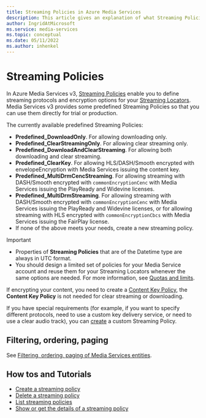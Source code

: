 ```yaml
---
title: Streaming Policies in Azure Media Services
description: This article gives an explanation of what Streaming Policies are, and how they are used by Azure Media Services.
author: IngridAtMicrosoft
ms.service: media-services
ms.topic: conceptual
ms.date: 05/11/2022
ms.author: inhenkel
---
```


# Streaming Policies

In Azure Media Services v3, [Streaming Policies](/rest/api/media/streamingpolicies) enable you to define streaming protocols and encryption options for your [Streaming Locators](stream-streaming-locators-concept.md?stream-streaming-policy-concept). Media Services v3 provides some predefined Streaming Policies so that you can use them directly for trial or production.

The currently available predefined Streaming Policies:

- **Predefined_DownloadOnly**. For allowing downloading only.
- **Predefined_ClearStreamingOnly**. For allowing clear streaming only.
- **Predefined_DownloadAndClearStreaming**. For allowing both downloading and clear streaming.
- **Predefined_ClearKey**. For allowing HLS/DASH/Smooth encrypted with envelopeEncryption with Media Services issuing the content key.
- **Predefined_MultiDrmCencStreaming**. For allowing streaming with DASH/Smooth encrypted with `commonEncryptionCenc` with Media Services issuing the PlayReady and Widevine licenses.
- **Predefined_MultiDrmStreaming**. For allowing streaming with DASH/Smooth encrypted with `commonEncryptionCenc` with Media Services issuing the PlayReady and Widevine licenses, or for allowing streaming with HLS encrypted with `commonEncryptionCbcs` with Media Services issuing the FairPlay license.
- If none of the above meets your needs, create a new streaming policy.

> [!IMPORTANT]
> - Properties of **Streaming Policies** that are of the Datetime type are always in UTC format.
> - You should design a limited set of policies for your Media Service account and reuse them for your Streaming Locators whenever the same options are needed. For more information, see [Quotas and limits](limits-quotas-constraints-reference.md?stream-streaming-policy-concept).


If encrypting your content, you need to create a [Content Key Policy](drm-content-key-policy-concept.md?stream-streaming-policy-concept), the **Content Key Policy** is not needed for clear streaming or downloading.

If you have special requirements (for example, if you want to specify different protocols, need to use a custom key delivery service, or need to use a clear audio track), you can [create](/rest/api/media/streamingpolicies/create) a custom Streaming Policy.

## Filtering, ordering, paging

See [Filtering, ordering, paging of Media Services entities](filter-order-page-entities-how-to.md?stream-streaming-policy-concept).

## How tos and Tutorials

- [Create a streaming policy](streaming-policy-create-how-to.md?stream-streaming-policy-concept)
- [Delete a streaming policy](streaming-policy-delete-how-to.md?stream-streaming-policy-concept)
- [List streaming policies](streaming-policy-list-how-to.md?stream-streaming-policy-concept)
- [Show or get the details of a streaming policy](streaming-policy-show-how-to.md?stream-streaming-policy-concept)
